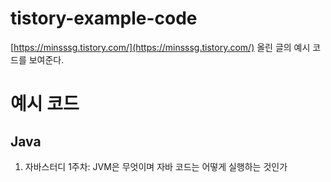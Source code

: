 # tistory-example-code

[https://minsssg.tistory.com/](https://minsssg.tistory.com/) 올린 글의 예시 코드를 보여준다.

# 예시 코드

## Java 

1. 자바스터디 1주차:  JVM은 무엇이며 자바 코드는 어떻게 실행하는 것인가